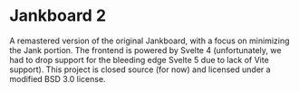 # Jankboard 2

A remastered version of the original Jankboard, with a focus on minimizing the Jank portion.
The frontend is powered by Svelte 4 (unfortunately, we had to drop support for the bleeding edge Svelte 5 due to lack of Vite support).
This project is closed source (for now) and licensed under a modified BSD 3.0 license.
